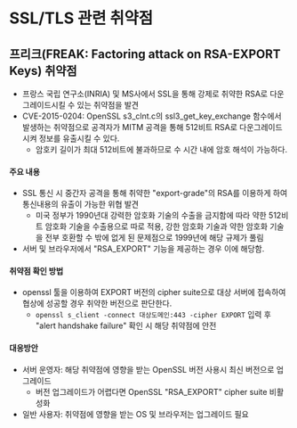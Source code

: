 # SSL/TLS 관련 취약점
## 프리크(FREAK: Factoring attack on RSA-EXPORT Keys) 취약점
* 프랑스 국립 연구소(INRIA) 및 MS사에서 SSL을 통해 강제로 취약한 RSA로 다운그레이드시킬 수 있는 취약점을 발견
* CVE-2015-0204: OpenSSL s3_clnt.c의 ssl3_get_key_exchange 함수에서 발생하는 취약점으로 공격자가 MITM 공격을 통해 512비트 RSA로 다운그레이드시켜 정보를 유출시킬 수 있다. 
  * 암호키 길이가 최대 512비트에 불과하므로 수 시간 내에 암호 해석이 가능하다. 

#### 주요 내용
* SSL 통신 시 중간자 공격을 통해 취약한 "export-grade"의 RSA를 이용하게 하여 통신내용의 유출이 가능한 위협 발견
  * 미국 정부가 1990년대 강력한 암호화 기술의 수출을 금지함에 따라 약한 512비트 암호화 기술을 수출용으로 따로 적용, 강한 암호화 기술과 약한 암호화 기술을 전부 호환할 수 밖에 없게 된 문제점으로 1999년에 해당 규제가 풀림
* 서버 및 브라우저에서 "RSA_EXPORT" 기능을 제공하는 경우 이에 해당함. 
#### 취약점 확인 방법
* openssl 툴을 이용하여 EXPORT 버전의 cipher suite으로 대상 서버에 접속하여 협상에 성공할 경우 취약한 버전으로 판단한다. 
  * `openssl s_client -connect 대상도메인:443 -cipher EXPORT` 입력 후 "alert handshake failure" 확인 시 해당 취약점에 안전


#### 대응방안
* 서버 운영자: 해당 취약점에 영향을 받는 OpenSSL 버전 사용시 최신 버전으로 업그레이드
  * 버전 업그레이드가 어렵다면 OpenSSL "RSA_EXPORT" cipher suite 비활성화
* 일반 사용자:  취약점에 영향을 받는 OS 및 브라우저는 업그레이드 필요



